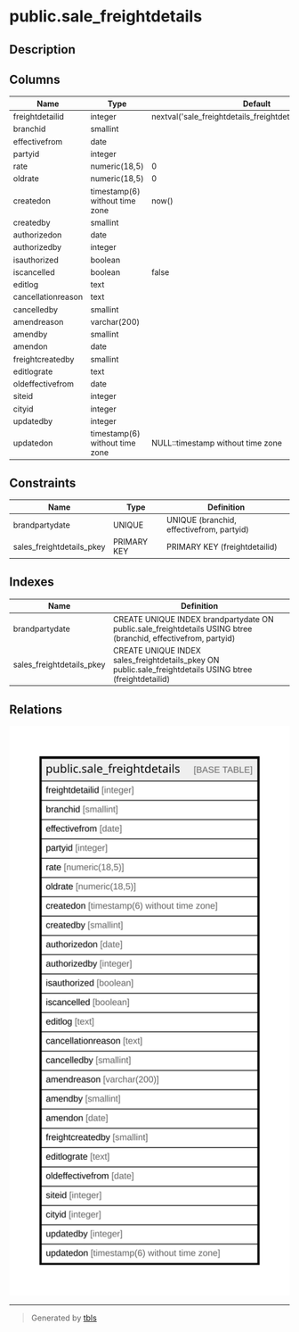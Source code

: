 # public.sale_freightdetails

## Description

## Columns

| Name | Type | Default | Nullable | Children | Parents | Comment |
| ---- | ---- | ------- | -------- | -------- | ------- | ------- |
| freightdetailid | integer | nextval('sale_freightdetails_freightdetailid_seq'::regclass) | false |  |  |  |
| branchid | smallint |  | true |  |  |  |
| effectivefrom | date |  | true |  |  |  |
| partyid | integer |  | true |  |  |  |
| rate | numeric(18,5) | 0 | true |  |  |  |
| oldrate | numeric(18,5) | 0 | true |  |  |  |
| createdon | timestamp(6) without time zone | now() | true |  |  |  |
| createdby | smallint |  | true |  |  |  |
| authorizedon | date |  | true |  |  |  |
| authorizedby | integer |  | true |  |  |  |
| isauthorized | boolean |  | true |  |  |  |
| iscancelled | boolean | false | true |  |  |  |
| editlog | text |  | true |  |  |  |
| cancellationreason | text |  | true |  |  |  |
| cancelledby | smallint |  | true |  |  |  |
| amendreason | varchar(200) |  | true |  |  |  |
| amendby | smallint |  | true |  |  |  |
| amendon | date |  | true |  |  |  |
| freightcreatedby | smallint |  | true |  |  |  |
| editlograte | text |  | true |  |  |  |
| oldeffectivefrom | date |  | true |  |  |  |
| siteid | integer |  | true |  |  |  |
| cityid | integer |  | true |  |  |  |
| updatedby | integer |  | true |  |  |  |
| updatedon | timestamp(6) without time zone | NULL::timestamp without time zone | true |  |  |  |

## Constraints

| Name | Type | Definition |
| ---- | ---- | ---------- |
| brandpartydate | UNIQUE | UNIQUE (branchid, effectivefrom, partyid) |
| sales_freightdetails_pkey | PRIMARY KEY | PRIMARY KEY (freightdetailid) |

## Indexes

| Name | Definition |
| ---- | ---------- |
| brandpartydate | CREATE UNIQUE INDEX brandpartydate ON public.sale_freightdetails USING btree (branchid, effectivefrom, partyid) |
| sales_freightdetails_pkey | CREATE UNIQUE INDEX sales_freightdetails_pkey ON public.sale_freightdetails USING btree (freightdetailid) |

## Relations

![er](public.sale_freightdetails.svg)

---

> Generated by [tbls](https://github.com/k1LoW/tbls)
